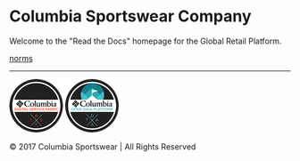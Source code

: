 # Columbia Sportswear Company

Welcome to the "Read the Docs" homepage for the Global Retail Platform.

[norms](norms.md)

----
![Enterprise Product Servicev1.png](assets/images/digitalservicefabric-96.png)
![Enterprise Product Servicev1.png](assets/images/opendataplatform-96.png)

© 2017 Columbia Sportswear | All Rights Reserved